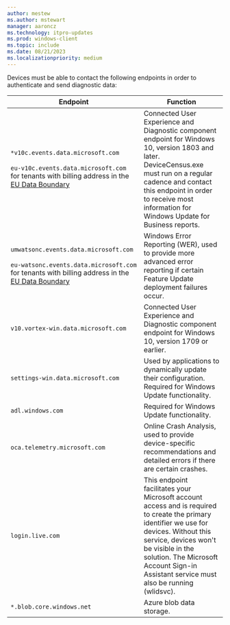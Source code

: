 ```yaml
---
author: mestew
ms.author: mstewart
manager: aaroncz
ms.technology: itpro-updates
ms.prod: windows-client
ms.topic: include
ms.date: 08/21/2023
ms.localizationpriority: medium
---
```

<!--This file is shared by updates/wufb-reports-prerequisites.md and the update/update-compliance-configuration-manual.md articles. Headings are driven by article context.  -->

Devices must be able to contact the following endpoints in order to authenticate and send diagnostic data: 

| **Endpoint**  | **Function**  |
|---------------------------------------------------------|-----------|
| `*v10c.events.data.microsoft.com` </br> </br> `eu-v10c.events.data.microsoft.com` for tenants with billing address in the [EU Data Boundary](/privacy/eudb/eu-data-boundary-learn) <!--8141818--> | Connected User Experience and Diagnostic component endpoint for Windows 10, version 1803 and later. DeviceCensus.exe must run on a regular cadence and contact this endpoint in order to receive most information for Windows Update for Business reports. |
| `umwatsonc.events.data.microsoft.com` </br> </br> `eu-watsonc.events.data.microsoft.com` for tenants with billing address in the [EU Data Boundary](/privacy/eudb/eu-data-boundary-learn) | Windows Error Reporting (WER), used to provide more advanced error reporting if certain Feature Update deployment failures occur. |
| `v10.vortex-win.data.microsoft.com` | Connected User Experience and Diagnostic component endpoint for Windows 10, version 1709 or earlier. |
| `settings-win.data.microsoft.com` | Used by applications to dynamically update their configuration. Required for Windows Update functionality. |
| `adl.windows.com` | Required for Windows Update functionality. |
| `oca.telemetry.microsoft.com`  | Online Crash Analysis, used to provide device-specific recommendations and detailed errors if there are certain crashes. |
| `login.live.com` | This endpoint facilitates your Microsoft account access and is required to create the primary identifier we use for devices. Without this service, devices won't be visible in the solution. The Microsoft Account Sign-in Assistant service must also be running (wlidsvc). |
| `*.blob.core.windows.net` | Azure blob data storage.|